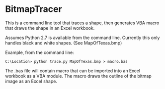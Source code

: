 # BitmapTracer
This is a command line tool that traces a shape, then generates VBA macro that draws the shape in an Excel workbook.

Assumes Python 2.7 is available from the command line.  Currently this only handles black and white shapes.  (See MapOfTexas.bmp)

Example, from the command line:

    C:\Location> python trace.py MapOfTexas.bmp > macro.bas

The .bas file will contain macro that can be imported into an Excel workbook as a VBA module.  The macro draws the outline of the bitmap image as an Excel shape.

